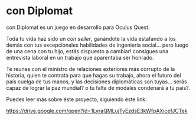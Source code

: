 # con Diplomat
con Diplomat es un juego en desarrollo para Oculus Quest.

Toda tu vida haz sido un *con seller*, ganándote la vida estafando a los demás con tus excepcionales habilidades de ingeniería social... pero luego de una cena con tu hijo, estás dispuesto a cambiar! consigues una entrevista laboral en un trabajo que aparentaba ser honrado.

Te reunes con el ministro de relaciones exteriores más corrupto de la historia, quien te contrata para que hagas su trabajo, ahora el futuro del país cuelga de tus manos, y las decisiones diplomáticas son tuyas... serás capaz de lograr la paz mundial? o tu falta de modales condenará a tu país?.

Puedes leer más sobre éste proyecto, siguiendo éste link:

https://drive.google.com/open?id=1LyraQMLujTyEzdsE3kWfpAXicefJCTek 
